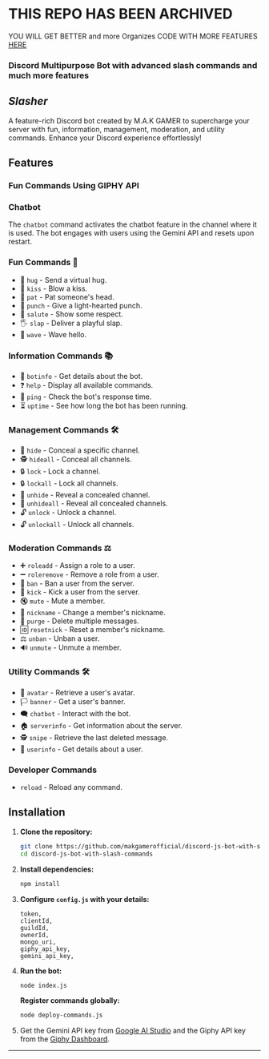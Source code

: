 # THIS REPO HAS BEEN ARCHIVED
YOU WILL GET BETTER and more Organizes CODE WITH MORE FEATURES [HERE](https://github.com/MAKGAMEROFFICIAL/slasher-public)

















### Discord Multipurpose Bot with advanced slash commands and much more features
## **_Slasher_**
A feature-rich Discord bot created by M.A.K GAMER to supercharge your server with fun, information, management, moderation, and utility commands. Enhance your Discord experience effortlessly!

## Features
### Fun Commands Using GIPHY API
### Chatbot
The `chatbot` command activates the chatbot feature in the channel where it is used. The bot engages with users using the Gemini API and resets upon restart.

### Fun Commands 🎉
- 🌟 `hug` - Send a virtual hug.
- 💋 `kiss` - Blow a kiss.
- 🤗 `pat` - Pat someone's head.
- 👊 `punch` - Give a light-hearted punch.
- 🫡 `salute` - Show some respect.
- 🖐️ `slap` - Deliver a playful slap.
- 👋 `wave` - Wave hello.

### Information Commands 📚
- 🤖 `botinfo` - Get details about the bot.
- ❓ `help` - Display all available commands.
- 📶 `ping` - Check the bot's response time.
- ⏳ `uptime` - See how long the bot has been running.

### Management Commands 🛠️
- 🚫 `hide` - Conceal a specific channel.
- 🕵️ `hideall` - Conceal all channels.
- 🔒 `lock` - Lock a channel.
- 🔒 `lockall` - Lock all channels.
- 👀 `unhide` - Reveal a concealed channel.
- 👀 `unhideall` - Reveal all concealed channels.
- 🔓 `unlock` - Unlock a channel.
- 🔓 `unlockall` - Unlock all channels.

### Moderation Commands ⚖️
- ➕ `roleadd` - Assign a role to a user.
- ➖ `roleremove` - Remove a role from a user.
- 🚷 `ban` - Ban a user from the server.
- 🦵 `kick` - Kick a user from the server.
- 🔇 `mute` - Mute a member.
- 📛 `nickname` - Change a member's nickname.
- 🧹 `purge` - Delete multiple messages.
- 🆔 `resetnick` - Reset a member's nickname.
- ⚖️ `unban` - Unban a user.
- 🔊 `unmute` - Unmute a member.

### Utility Commands 🛠️
- 👤 `avatar` - Retrieve a user's avatar.
- 🏳️ `banner` - Get a user's banner.
- 🗨️ `chatbot` - Interact with the bot.
- 🏠 `serverinfo` - Get information about the server.
- 🕵️️ `snipe` - Retrieve the last deleted message.
- 📝 `userinfo` - Get details about a user.

### Developer Commands
- `reload` - Reload any command.

## Installation

1. **Clone the repository:**
   ```bash
   git clone https://github.com/makgamerofficial/discord-js-bot-with-slash-commands.git
   cd discord-js-bot-with-slash-commands
   ```

2. **Install dependencies:**
   ```bash
   npm install
   ```

3. **Configure `config.js` with your details:**
   ```plaintext
   token,
   clientId,
   guildId,
   ownerId,
   mongo_uri,
   giphy_api_key,
   gemini_api_key,
   ```

4. **Run the bot:**
   ```bash
   node index.js
   ```

   **Register commands globally:**
   ```bash
   node deploy-commands.js
   ```

5. Get the Gemini API key from [Google AI Studio](https://aistudio.google.com/) and the Giphy API key from the [Giphy Dashboard](https://developers.giphy.com/dashboard/). 

---
